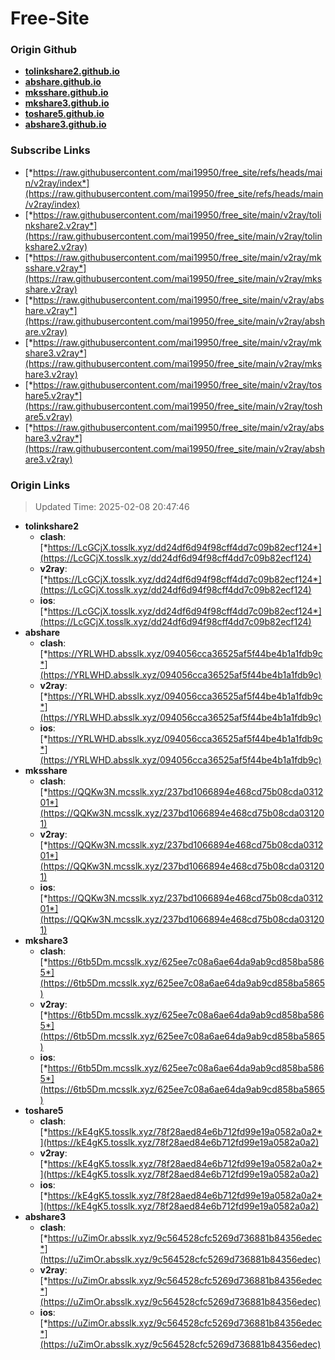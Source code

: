 # Free-Site

### Origin Github

- [**tolinkshare2.github.io**](https://github.com/tolinkshare2/tolinkshare2.github.io)
- [**abshare.github.io**](https://github.com/abshare/abshare.github.io)
- [**mksshare.github.io**](https://github.com/mksshare/mksshare.github.io)
- [**mkshare3.github.io**](https://github.com/mkshare3/mkshare3.github.io)
- [**toshare5.github.io**](https://github.com/toshare5/toshare5.github.io)
- [**abshare3.github.io**](https://github.com/abshare3/abshare3.github.io)

### Subscribe Links

- [*https://raw.githubusercontent.com/mai19950/free_site/refs/heads/main/v2ray/index*](https://raw.githubusercontent.com/mai19950/free_site/refs/heads/main/v2ray/index)
- [*https://raw.githubusercontent.com/mai19950/free_site/main/v2ray/tolinkshare2.v2ray*](https://raw.githubusercontent.com/mai19950/free_site/main/v2ray/tolinkshare2.v2ray)
- [*https://raw.githubusercontent.com/mai19950/free_site/main/v2ray/mksshare.v2ray*](https://raw.githubusercontent.com/mai19950/free_site/main/v2ray/mksshare.v2ray)
- [*https://raw.githubusercontent.com/mai19950/free_site/main/v2ray/abshare.v2ray*](https://raw.githubusercontent.com/mai19950/free_site/main/v2ray/abshare.v2ray)
- [*https://raw.githubusercontent.com/mai19950/free_site/main/v2ray/mkshare3.v2ray*](https://raw.githubusercontent.com/mai19950/free_site/main/v2ray/mkshare3.v2ray)
- [*https://raw.githubusercontent.com/mai19950/free_site/main/v2ray/toshare5.v2ray*](https://raw.githubusercontent.com/mai19950/free_site/main/v2ray/toshare5.v2ray)
- [*https://raw.githubusercontent.com/mai19950/free_site/main/v2ray/abshare3.v2ray*](https://raw.githubusercontent.com/mai19950/free_site/main/v2ray/abshare3.v2ray)

### Origin Links

> Updated Time: 2025-02-08 20:47:46

- **tolinkshare2**
  - **clash**: [*https://LcGCjX.tosslk.xyz/dd24df6d94f98cff4dd7c09b82ecf124*](https://LcGCjX.tosslk.xyz/dd24df6d94f98cff4dd7c09b82ecf124)
  - **v2ray**: [*https://LcGCjX.tosslk.xyz/dd24df6d94f98cff4dd7c09b82ecf124*](https://LcGCjX.tosslk.xyz/dd24df6d94f98cff4dd7c09b82ecf124)
  - **ios**: [*https://LcGCjX.tosslk.xyz/dd24df6d94f98cff4dd7c09b82ecf124*](https://LcGCjX.tosslk.xyz/dd24df6d94f98cff4dd7c09b82ecf124)
- **abshare**
  - **clash**: [*https://YRLWHD.absslk.xyz/094056cca36525af5f44be4b1a1fdb9c*](https://YRLWHD.absslk.xyz/094056cca36525af5f44be4b1a1fdb9c)
  - **v2ray**: [*https://YRLWHD.absslk.xyz/094056cca36525af5f44be4b1a1fdb9c*](https://YRLWHD.absslk.xyz/094056cca36525af5f44be4b1a1fdb9c)
  - **ios**: [*https://YRLWHD.absslk.xyz/094056cca36525af5f44be4b1a1fdb9c*](https://YRLWHD.absslk.xyz/094056cca36525af5f44be4b1a1fdb9c)
- **mksshare**
  - **clash**: [*https://QQKw3N.mcsslk.xyz/237bd1066894e468cd75b08cda031201*](https://QQKw3N.mcsslk.xyz/237bd1066894e468cd75b08cda031201)
  - **v2ray**: [*https://QQKw3N.mcsslk.xyz/237bd1066894e468cd75b08cda031201*](https://QQKw3N.mcsslk.xyz/237bd1066894e468cd75b08cda031201)
  - **ios**: [*https://QQKw3N.mcsslk.xyz/237bd1066894e468cd75b08cda031201*](https://QQKw3N.mcsslk.xyz/237bd1066894e468cd75b08cda031201)
- **mkshare3**
  - **clash**: [*https://6tb5Dm.mcsslk.xyz/625ee7c08a6ae64da9ab9cd858ba5865*](https://6tb5Dm.mcsslk.xyz/625ee7c08a6ae64da9ab9cd858ba5865)
  - **v2ray**: [*https://6tb5Dm.mcsslk.xyz/625ee7c08a6ae64da9ab9cd858ba5865*](https://6tb5Dm.mcsslk.xyz/625ee7c08a6ae64da9ab9cd858ba5865)
  - **ios**: [*https://6tb5Dm.mcsslk.xyz/625ee7c08a6ae64da9ab9cd858ba5865*](https://6tb5Dm.mcsslk.xyz/625ee7c08a6ae64da9ab9cd858ba5865)
- **toshare5**
  - **clash**: [*https://kE4gK5.tosslk.xyz/78f28aed84e6b712fd99e19a0582a0a2*](https://kE4gK5.tosslk.xyz/78f28aed84e6b712fd99e19a0582a0a2)
  - **v2ray**: [*https://kE4gK5.tosslk.xyz/78f28aed84e6b712fd99e19a0582a0a2*](https://kE4gK5.tosslk.xyz/78f28aed84e6b712fd99e19a0582a0a2)
  - **ios**: [*https://kE4gK5.tosslk.xyz/78f28aed84e6b712fd99e19a0582a0a2*](https://kE4gK5.tosslk.xyz/78f28aed84e6b712fd99e19a0582a0a2)
- **abshare3**
  - **clash**: [*https://uZimOr.absslk.xyz/9c564528cfc5269d736881b84356edec*](https://uZimOr.absslk.xyz/9c564528cfc5269d736881b84356edec)
  - **v2ray**: [*https://uZimOr.absslk.xyz/9c564528cfc5269d736881b84356edec*](https://uZimOr.absslk.xyz/9c564528cfc5269d736881b84356edec)
  - **ios**: [*https://uZimOr.absslk.xyz/9c564528cfc5269d736881b84356edec*](https://uZimOr.absslk.xyz/9c564528cfc5269d736881b84356edec)
